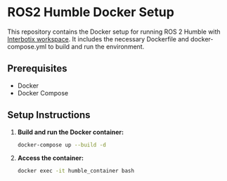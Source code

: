 # ROS2 Humble Docker Setup

This repository contains the Docker setup for running ROS 2 Humble with [Interbotix workspace](https://docs.trossenrobotics.com/interbotix_xsarms_docs/ros_interface/ros2/software_setup.html). It includes the necessary Dockerfile and docker-compose.yml to build and run the environment.

## Prerequisites
- Docker
- Docker Compose

## Setup Instructions

1. **Build and run the Docker container:**
    ```sh
    docker-compose up --build -d
    ```

2. **Access the container:**
    ```sh
    docker exec -it humble_container bash
    ```

<!-- ## USB Device Support
Ensure correct device paths in `docker-compose.yml`:
```yaml
devices:
  - "/dev/tty.usbmodemXXXX:/dev/ttyUSB0"
  - "/dev/tty.usbmodemYYYY:/dev/ttyUSB1" -->
